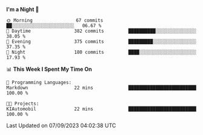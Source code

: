<!--START_SECTION:waka-->
**I'm a Night 🦉** 

```text
🌞 Morning                67 commits          ██░░░░░░░░░░░░░░░░░░░░░░░   06.67 % 
🌆 Daytime                382 commits         ██████████░░░░░░░░░░░░░░░   38.05 % 
🌃 Evening                375 commits         █████████░░░░░░░░░░░░░░░░   37.35 % 
🌙 Night                  180 commits         ████░░░░░░░░░░░░░░░░░░░░░   17.93 % 
```


📊 **This Week I Spent My Time On** 

```text
💬 Programming Languages: 
Markdown                 22 mins             █████████████████████████   100.00 % 

🐱‍💻 Projects: 
KIAutomobil              22 mins             █████████████████████████   100.00 % 
```


 Last Updated on 07/09/2023 04:02:38 UTC
<!--END_SECTION:waka-->
